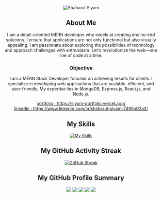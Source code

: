 <div align="center">
  <img src="https://i.ibb.co/hFMnVPw/Blue-Modern-Photo-Technology-You-Tube-Banner-1.png" alt="Shaharul Siyam">
  
  ## About Me 
  I am a detail-oriented MERN developer who excels at creating end-to-end solutions. I ensure that applications are not only functional but also visually appealing. I am passionate about exploring the possibilities of technology and approach challenges with enthusiasm. Let's revolutionize the web—one line of code at a time.

  ### Objective
  I am a MERN Stack Developer focused on achieving results for clients. I specialize in developing web applications that are scalable, efficient, and user-friendly. My expertise lies in MongoDB, Express.js, React.js, and Node.js.

 <a href='https://siyam-portfolio.vercel.app/'>portfolio : https://siyam-portfolio.vercel.app/</a><br>
 <a href='https://www.linkedin.com/in/shaharul-siyam-7495b02a3/'>linkedin : https://www.linkedin.com/in/shaharul-siyam-7495b02a3/</a>

  ## My Skills
  [![My Skills](https://skillicons.dev/icons?i=react,nodejs,express,mongodb,js,tailwind,html,css,php,mysql,wordpress,nextjs)](https://skillicons.dev)

  ## My GitHub Activity Streak
  [![GitHub Streak](https://github-readme-streak-stats.herokuapp.com?user=mdshaharulsiyam&theme=gruvbox&border_radius=10&date_format=j%20M%5B%20Y%5D)](https://git.io/streak-stats)


  ## My GitHub Profile Summary 
  ![](http://github-profile-summary-cards.vercel.app/api/cards/profile-details?username=mdshaharulsiyam&theme=gruvbox)
  ![](http://github-profile-summary-cards.vercel.app/api/cards/repos-per-language?username=mdshaharulsiyam&theme=gruvbox)
  ![](http://github-profile-summary-cards.vercel.app/api/cards/most-commit-language?username=mdshaharulsiyam&theme=gruvbox)
  ![](http://github-profile-summary-cards.vercel.app/api/cards/stats?username=mdshaharulsiyam&theme=gruvbox)
  ![](http://github-profile-summary-cards.vercel.app/api/cards/productive-time?username=mdshaharulsiyam&theme=gruvbox&utcOffset=8)
</div>
